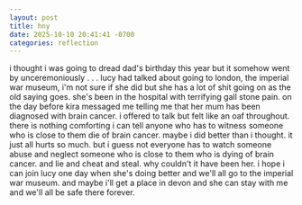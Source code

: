```yaml
---
layout: post
title: hny
date: 2025-10-10 20:41:41 -0700
categories: reflection
---
```


i thought i was going to dread dad's birthday this year but it somehow went by unceremoniously . . . lucy had talked about going to london, the imperial war museum, i'm not sure if she did but she has a lot of shit going on as the old saying goes. she's been in the hospital with terrifying gall stone pain. on the day before kira messaged me telling me that her mum has been diagnosed with brain cancer. i offered to talk but felt like an oaf throughout. there is nothing comforting i can tell anyone who has to witness someone who is close to them die of brain cancer. maybe i did better than i thought. it just all hurts so much. but i guess not everyone has to watch someone abuse and neglect someone who is close to them who is dying of brain cancer. and lie and cheat and steal. why couldn't it have been her. i hope i can join lucy one day when she's doing better and we'll all go to the imperial war museum. and maybe i'll get a place in devon and she can stay with me and we'll all be safe there forever.
